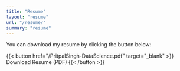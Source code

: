 ```yaml
---
title: "Resume"
layout: "resume"
url: "/resume/"
summary: "resume"
---
```


You can download my resume by clicking the button below:

{{< button href="/PritpalSingh-DataScience.pdf" target="_blank" >}}
Download Resume (PDF)
{{< /button >}}